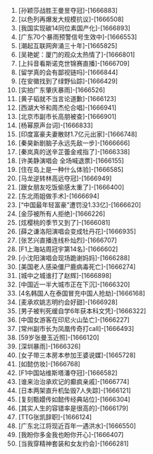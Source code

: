 
1. [孙颖莎战胜王曼昱夺冠]-[1666883]
1. [以色列再爆发大规模抗议]-[1666508]
1. [我国实现碳14同位素国产化]-[1666893]
1. [广东70个暴雨预警信号生效中]-[1666553]
1. [潮起互联网奔涌三十年]-[1665825]
1. [吴艳妮：厦门的观众太热情了]-[1666801]
1. [上抖音看斯诺克世锦赛直播]-[1666709]
1. [留学真的会有鄙视链吗]-[1666844]
1. [在安徽找到了绿野仙踪]-[1666429]
1. [实拍广东肇庆暴雨]-[1666526]
1. [黄子韬就不当言论道歉]-[1666123]
1. [西湖大爷和周杰伦合唱]-[1666941]
1. [北京市副市长高朋被查]-[1666901]
1. [杨幂原声台词]-[1666833]
1. [印度富豪夫妻散财1.7亿元出家]-[1666748]
1. [秦昊新剧脑子永远先敌一步]-[1666666]
1. [秦岚真的送辛芷蕾金戒指了]-[1666338]
1. [许美静演唱会 全场喊退票]-[1666155]
1. [住在岛上是一种什么体验]-[1666585]
1. [马龙逆转林高远夺冠]-[1666949]
1. [跟女朋友吃饭偷感太重了]-[1666400]
1. [东北雨姐做手术]-[1666694]
1. [“中国最年轻富豪”遭罚没1.33亿]-[1666620]
1. [金莎被所有人拒绝]-[1666226]
1. [炫樱桃的季节又到了]-[1666081]
1. [薛之谦洛阳演唱会变成牡丹花]-[1666935]
1. [张艺兴直播连线朴灿烈]-[1666707]
1. [F1上海站周冠宇第14名]-[1666602]
1. [小沈阳演唱会现场跪谢妈妈]-[1666288]
1. [美国老人感染僵尸鹿病毒死亡]-[1666274]
1. [城中之城谁打了赵辉]-[1666898]
1. [中国近一半大城市正在下沉]-[1666320]
1. [4名韩国人在泰国冒充中国人抢劫]-[1666168]
1. [麦承欢姚志明约会好甜]-[1666928]
1. [男子被判死缓自学6年获本科文凭]-[1666322]
1. [中国女游客在印尼火山坠亡]-[1666227]
1. [常州副市长为凤凰传奇打call]-[1666493]
1. [59岁张曼玉近照]-[1666120]
1. [深圳暴雨]-[1666326]
1. [女子带三本房本参加王婆说媒]-[1665728]
1. [如懿仿妆]-[1666768]
1. [F1中国站维斯塔潘夺冠]-[1666582]
1. [谁来治治承欢记的癫疯亲戚]-[1666774]
1. [日本两架直升机坠毁7人失踪]-[1666121]
1. [复刻甄嬛传如懿传经典站位]-[1666304]
1. [其实人生的容错率是很高的]-[1666179]
1. [TTG张凯辞职]-[1666124]
1. [广东北江将现近百年一遇洪水]-[1666550]
1. [我盼你多金我也盼你开心]-[1666407]
1. [当我穿精神套装和女友约会]-[1666281]